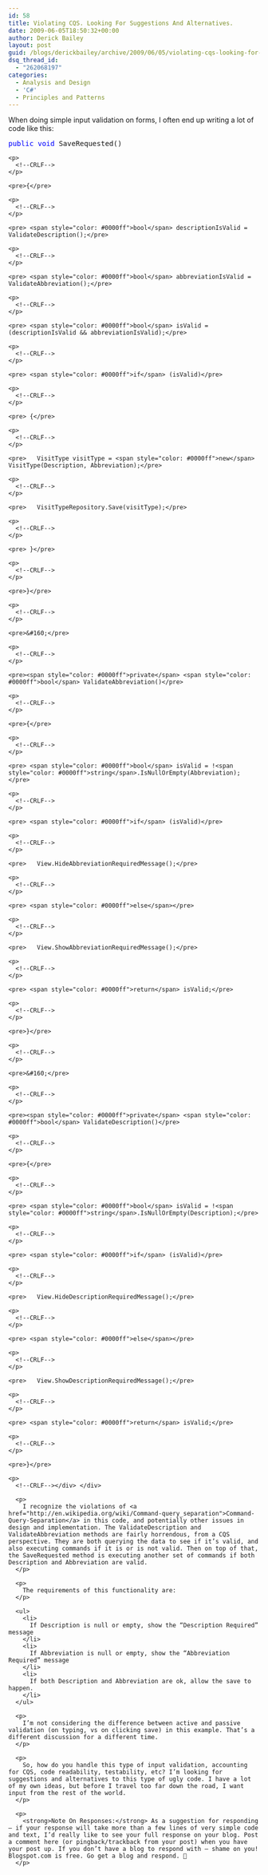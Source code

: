 ```yaml
---
id: 58
title: Violating CQS. Looking For Suggestions And Alternatives.
date: 2009-06-05T18:50:32+00:00
author: Derick Bailey
layout: post
guid: /blogs/derickbailey/archive/2009/06/05/violating-cqs-looking-for-suggestions-and-alternatives.aspx
dsq_thread_id:
  - "262068197"
categories:
  - Analysis and Design
  - 'C#'
  - Principles and Patterns
---
```

When doing simple input validation on forms, I often end up writing a lot of code like this:

<div>
  <div>
    <pre><span style="color: #0000ff">public</span> <span style="color: #0000ff">void</span> SaveRequested()</pre>
    
    <p>
      <!--CRLF-->
    </p>
    
    <pre>{</pre>
    
    <p>
      <!--CRLF-->
    </p>
    
    <pre> <span style="color: #0000ff">bool</span> descriptionIsValid = ValidateDescription();</pre>
    
    <p>
      <!--CRLF-->
    </p>
    
    <pre> <span style="color: #0000ff">bool</span> abbreviationIsValid = ValidateAbbreviation();</pre>
    
    <p>
      <!--CRLF-->
    </p>
    
    <pre> <span style="color: #0000ff">bool</span> isValid = (descriptionIsValid && abbreviationIsValid);</pre>
    
    <p>
      <!--CRLF-->
    </p>
    
    <pre> <span style="color: #0000ff">if</span> (isValid)</pre>
    
    <p>
      <!--CRLF-->
    </p>
    
    <pre> {</pre>
    
    <p>
      <!--CRLF-->
    </p>
    
    <pre>   VisitType visitType = <span style="color: #0000ff">new</span> VisitType(Description, Abbreviation);</pre>
    
    <p>
      <!--CRLF-->
    </p>
    
    <pre>   VisitTypeRepository.Save(visitType);</pre>
    
    <p>
      <!--CRLF-->
    </p>
    
    <pre> }</pre>
    
    <p>
      <!--CRLF-->
    </p>
    
    <pre>}</pre>
    
    <p>
      <!--CRLF-->
    </p>
    
    <pre>&#160;</pre>
    
    <p>
      <!--CRLF-->
    </p>
    
    <pre><span style="color: #0000ff">private</span> <span style="color: #0000ff">bool</span> ValidateAbbreviation()</pre>
    
    <p>
      <!--CRLF-->
    </p>
    
    <pre>{</pre>
    
    <p>
      <!--CRLF-->
    </p>
    
    <pre> <span style="color: #0000ff">bool</span> isValid = !<span style="color: #0000ff">string</span>.IsNullOrEmpty(Abbreviation);</pre>
    
    <p>
      <!--CRLF-->
    </p>
    
    <pre> <span style="color: #0000ff">if</span> (isValid)</pre>
    
    <p>
      <!--CRLF-->
    </p>
    
    <pre>   View.HideAbbreviationRequiredMessage();</pre>
    
    <p>
      <!--CRLF-->
    </p>
    
    <pre> <span style="color: #0000ff">else</span></pre>
    
    <p>
      <!--CRLF-->
    </p>
    
    <pre>   View.ShowAbbreviationRequiredMessage();</pre>
    
    <p>
      <!--CRLF-->
    </p>
    
    <pre> <span style="color: #0000ff">return</span> isValid;</pre>
    
    <p>
      <!--CRLF-->
    </p>
    
    <pre>}</pre>
    
    <p>
      <!--CRLF-->
    </p>
    
    <pre>&#160;</pre>
    
    <p>
      <!--CRLF-->
    </p>
    
    <pre><span style="color: #0000ff">private</span> <span style="color: #0000ff">bool</span> ValidateDescription()</pre>
    
    <p>
      <!--CRLF-->
    </p>
    
    <pre>{</pre>
    
    <p>
      <!--CRLF-->
    </p>
    
    <pre> <span style="color: #0000ff">bool</span> isValid = !<span style="color: #0000ff">string</span>.IsNullOrEmpty(Description);</pre>
    
    <p>
      <!--CRLF-->
    </p>
    
    <pre> <span style="color: #0000ff">if</span> (isValid)</pre>
    
    <p>
      <!--CRLF-->
    </p>
    
    <pre>   View.HideDescriptionRequiredMessage();</pre>
    
    <p>
      <!--CRLF-->
    </p>
    
    <pre> <span style="color: #0000ff">else</span></pre>
    
    <p>
      <!--CRLF-->
    </p>
    
    <pre>   View.ShowDescriptionRequiredMessage();</pre>
    
    <p>
      <!--CRLF-->
    </p>
    
    <pre> <span style="color: #0000ff">return</span> isValid;</pre>
    
    <p>
      <!--CRLF-->
    </p>
    
    <pre>}</pre>
    
    <p>
      <!--CRLF--></div> </div> 
      
      <p>
        I recognize the violations of <a href="http://en.wikipedia.org/wiki/Command-query_separation">Command-Query-Separation</a> in this code, and potentially other issues in design and implementation. The ValidateDescription and ValidateAbbreviation methods are fairly horrendous, from a CQS perspective. They are both querying the data to see if it’s valid, and also executing commands if it is or is not valid. Then on top of that, the SaveRequested method is executing another set of commands if both Description and Abbreviation are valid.
      </p>
      
      <p>
        The requirements of this functionality are:
      </p>
      
      <ul>
        <li>
          If Description is null or empty, show the “Description Required” message
        </li>
        <li>
          If Abbreviation is null or empty, show the “Abbreviation Required” message
        </li>
        <li>
          If both Description and Abbreviation are ok, allow the save to happen.
        </li>
      </ul>
      
      <p>
        I’m not considering the difference between active and passive validation (on typing, vs on clicking save) in this example. That’s a different discussion for a different time.
      </p>
      
      <p>
        So, how do you handle this type of input validation, accounting for CQS, code readability, testability, etc? I’m looking for suggestions and alternatives to this type of ugly code. I have a lot of my own ideas, but before I travel too far down the road, I want input from the rest of the world.
      </p>
      
      <p>
        <strong>Note On Responses:</strong> As a suggestion for responding – if your response will take more than a few lines of very simple code and text, I’d really like to see your full response on your blog. Post a comment here (or pingback/trackback from your post) when you have your post up. If you don’t have a blog to respond with – shame on you! Blogspot.com is free. Go get a blog and respond. 🙂
      </p>